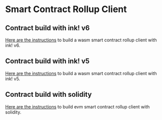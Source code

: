 # Smart Contract Rollup Client

## Contract build with ink! v6

[Here are the instructions](sc-rollup-inkv6-client) to build a wasm smart contract rollup client with ink! v6. 

## Contract build with ink! v5

[Here are the instructions](sc-rollup-inkv5-client) to build a wasm smart contract rollup client with ink! v5. 

## Contract build with solidity

[Here are the instructions](./sc-rollup-evm-client) to build evm smart contract rollup client with solidity. 
